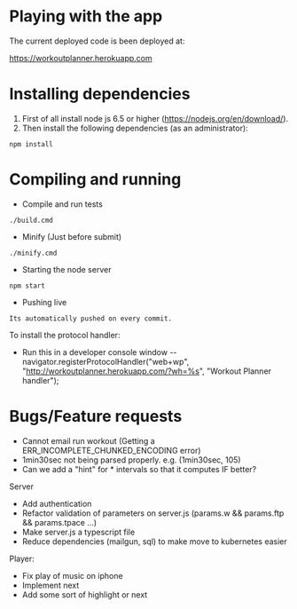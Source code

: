 # Playing with the app

The current deployed code is been deployed at:

https://workoutplanner.herokuapp.com

# Installing dependencies

1. First of all install node js 6.5 or higher (https://nodejs.org/en/download/).
2. Then install the following dependencies (as an administrator):

```
npm install
```

# Compiling and running

* Compile and run tests

```
./build.cmd
```

* Minify (Just before submit)

```
./minify.cmd
```

* Starting the node server

```
npm start
```

* Pushing live

```
Its automatically pushed on every commit.
```

To install the protocol handler:
- Run this in a developer console window 
-- navigator.registerProtocolHandler("web+wp", "http://workoutplanner.herokuapp.com/?wh=%s", "Workout Planner handler");

# Bugs/Feature requests
- Cannot email run workout (Getting a ERR_INCOMPLETE_CHUNKED_ENCODING error)
- 1min30sec not being parsed properly. e.g. (1min30sec, 105)
- Can we add a "hint" for * intervals so that it computes IF better?

Server
* Add authentication
* Refactor validation of parameters on server.js (params.w && params.ftp && params.tpace ...)
* Make server.js a typescript file
* Reduce dependencies (mailgun, sql) to make move to kubernetes easier

Player:
* Fix play of music on iphone
* Implement next
* Add some sort of highlight or next


